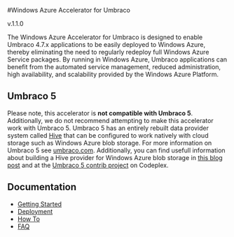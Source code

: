 #Windows Azure Accelerator for Umbraco

v.1.1.0

The Windows Azure Accelerator for Umbraco is designed to enable Umbraco 4.7.x applications to be easily deployed to Windows Azure, thereby eliminating the need to regularly redeploy full Windows Azure Service packages. By running in Windows Azure, Umbraco applications can benefit from the automated service management, reduced administration, high availability, and scalability provided by the Windows Azure Platform.

## Umbraco 5 ##
Please note, this accelerator is **not compatible with Umbraco 5**. Additionally, we do not recommend attempting to make this accelerator work with Umbraco 5. Umbraco 5 has an entirely rebuilt data provider system called [Hive](http://jupiter.umbraco.org/Data-Access-in-Umbraco-5.ashx) that can be configured to work natively with cloud storage such as Windows Azure blob storage. For more information on Umbraco 5 see [umbraco.com](http://umbraco.com). Additionally, you can find usefull information about building a Hive provider for Windows Azure blob storage in [this blog post](http://labs.thesedays.com/blog/2011/11/25/a-blob-storage-hive-provider-for-umbraco-5-beta/) and at the [Umbraco 5 contrib project](http://umbraco5contrib.codeplex.com) on Codeplex.

## Documentation ##
* [Getting Started](/WindowsAzure-Accelerators/wa-accelerator-umbraco/wiki/Getting-Started)
* [Deployment](/WindowsAzure-Accelerators/wa-accelerator-umbraco/wiki/Deployment)
* [How To](/WindowsAzure-Accelerators/wa-accelerator-umbraco/wiki/How-To-Topics)  
* [FAQ](/WindowsAzure-Accelerators/wa-accelerator-umbraco/wiki/FAQ)